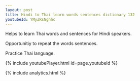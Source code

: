 ```yaml
---
layout: post
title: Hindi to Thai learn words sentences dictionary 132 
youtubeId: YMyZRsNghhc
---
```

 
 
Helps to learn Thai words and sentences for Hindi speakers.

Opportunitiy to repeat the words sentences. 

Practice Thai language. 
 
{% include youtubePlayer.html id=page.youtubeId %}
 
 
{% include analytics.html %}